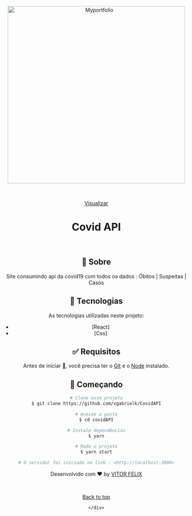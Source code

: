<div align="center" id="top"> 
  <img  width='480px' src="https://portfoliovfelix.netlify.app/static/media/covid.f0497ad3a4a2c75ceaeb.png" alt="Myportfolio" />

  &#xa0;

  <!-- <a href="https://coronabrr.netlify.app/">Demo</a> -->
</div>
<div align='center'> 
<a align='center' href='https://coronabrr.netlify.app/'> Visualizar </a>

<h1 align="center">Covid API</h1>


<!-- Status -->

<!-- <h4 align="center"> 
	🚧  Myportfolio 🚀 Under construction...  🚧
</h4> 

<hr> -->



<br>

## :dart: Sobre ##

Site consumindo api da covid19 com todos os dados : Óbitos | Suspeitas | Casos


## :rocket: Tecnologias ##

As tecnologias utilizadas neste projeto:

- [React]
- [Css]


## :white_check_mark: Requisitos ##

Antes de iniciar :checkered_flag:, você precisa ter o [Git](https://git-scm.com) e o [Node](https://nodejs.org/en/) instalado.

## :checkered_flag: Começando ##

```bash
# Clone esse projeto
$ git clone https://github.com/vgabrielk/CovidAPI

# Acesse a pasta
$ cd covidAPI

# Instale dependências
$ yarn

# Rode o projeto
$ yarn start

# O servidor foi iniciado no link : <http://localhost:3000>
```



Desenvolvido com :heart: by <a href="https://github.com/vgabrielk" target="_blank">VITOR FELIX</a>

&#xa0;

<a href="#top">Back to top</a>
	
	</div>
